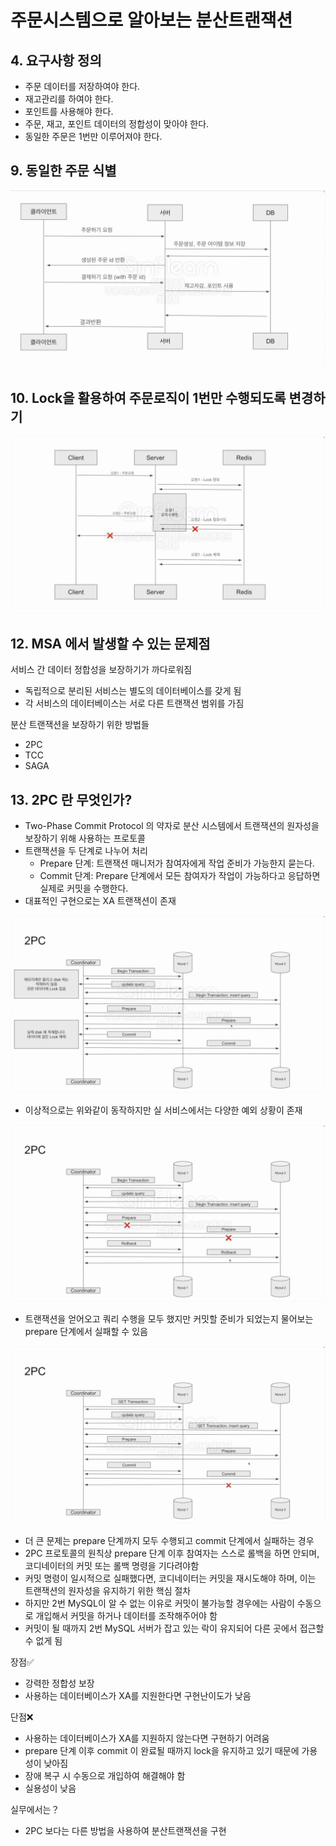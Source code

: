 # 주문시스템으로 알아보는 분산트랜잭션

## 4. 요구사항 정의

- 주문 데이터를 저장하여야 한다.
- 재고관리를 하여야 한다.
- 포인트를 사용해야 한다.
- 주문, 재고, 포인트 데이터의 정합성이 맞아야 한다.
- 동일한 주문은 1번만 이루어져야 한다.

## 9. 동일한 주문 식별

![9-1.png](images/9-1.png)

## 10. Lock을 활용하여 주문로직이 1번만 수행되도록 변경하기

![10-1.png](images/10-1.png)

## 12. MSA 에서 발생할 수 있는 문제점

서비스 간 데이터 정합성을 보장하기가 까다로워짐

- 독립적으로 분리된 서비스는 별도의 데이터베이스를 갖게 됨
- 각 서비스의 데이터베이스는 서로 다른 트랜잭션 범위를 가짐

분산 트랜잭션을 보장하기 위한 방법들

- 2PC
- TCC
- SAGA

## 13. 2PC 란 무엇인가?

- Two-Phase Commit Protocol 의 약자로 분산 시스템에서 트랜잭션의 원자성을 보장하기 위해 사용하는 프로토콜
- 트랜잭션을 두 단계로 나누어 처리
  - Prepare 단계: 트랜잭션 매니저가 참여자에게 작업 준비가 가능한지 묻는다.
  - Commit 단계: Prepare 단계에서 모든 참여자가 작업이 가능하다고 응답하면 실제로 커밋을 수행한다.
- 대표적인 구현으로는 XA 트랜잭션이 존재

![13-1.png](images/13-1.png)

- 이상적으로는 위와같이 동작하지만 실 서비스에서는 다양한 예외 상황이 존재

![13-2.png](images/13-2.png)

- 트랜잭션을 얻어오고 쿼리 수행을 모두 했지만 커밋할 준비가 되었는지 물어보는 prepare 단계에서 실패할 수 있음

![13-3.png](images/13-3.png)

- 더 큰 문제는 prepare 단계까지 모두 수행되고 commit 단계에서 실패하는 경우
- 2PC 프로토콜의 원칙상 prepare 단계 이후 참여자는 스스로 롤백을 하면 안되며, 코디네이터의 커밋 또는 롤백 명령을 기다려야함
- 커밋 명령이 일시적으로 실패했다면, 코디네이터는 커밋을 재시도해야 하며, 이는 트랜잭션의 원자성을 유지하기 위한 핵심 절차
- 하지만 2번 MySQL이 알 수 없는 이유로 커밋이 불가능할 경우에는 사람이 수동으로 개입해서 커밋을 하거나 데이터를 조작해주어야 함
- 커밋이 될 때까지 2번 MySQL 서버가 잡고 있는 락이 유지되어 다른 곳에서 접근할 수 없게 됨

장점✅

- 강력한 정합성 보장
- 사용하는 데이터베이스가 XA를 지원한다면 구현난이도가 낮음

단점❌

- 사용하는 데이터베이스가 XA를 지원하지 않는다면 구현하기 어려움
- prepare 단계 이후 commit 이 완료될 때까지 lock을 유지하고 있기 때문에 가용성이 낮아짐
- 장애 복구 시 수동으로 개입하여 해결해야 함
- 실용성이 낮음

실무에서는？

- 2PC 보다는 다른 방법을 사용하여 분산트랜잭션을 구현
